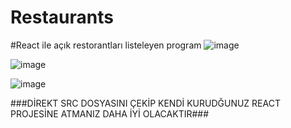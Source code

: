 # Restaurants
#React ile açık restorantları listeleyen program
![image](https://user-images.githubusercontent.com/66878884/163513490-a36dbcf7-dd67-4eb2-ad53-9ddd6f450bba.png)

![image](https://user-images.githubusercontent.com/66878884/163513497-3ecec11b-0be0-47a6-a000-c9d3ab0fe42b.png)

![image](https://user-images.githubusercontent.com/66878884/163513550-279fe68c-099a-48cf-abd6-6c1e9106159f.png)

###DİREKT SRC DOSYASINI ÇEKİP KENDİ KURUDĞUNUZ REACT PROJESİNE ATMANIZ DAHA İYİ OLACAKTIR###
